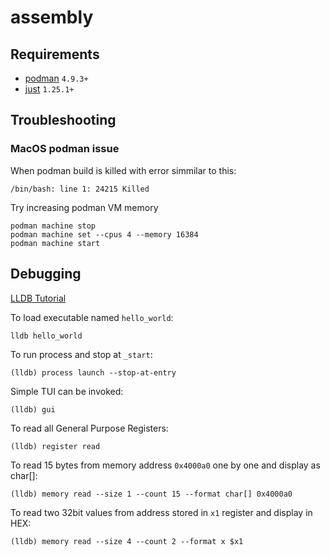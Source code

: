 # assembly

## Requirements
* [podman](https://podman.io) `4.9.3+`
* [just](https://github.com/casey/just) `1.25.1+`

## Troubleshooting

### MacOS podman issue

When podman build is killed with error simmilar to this:
``` shell
/bin/bash: line 1: 24215 Killed
```

Try increasing podman VM memory
```shell
podman machine stop
podman machine set --cpus 4 --memory 16384
podman machine start
```

## Debugging

[LLDB Tutorial](https://lldb.llvm.org/use/tutorial.html)

To load executable named `hello_world`:
```shell
lldb hello_world
```

To run process and stop at `_start`:
```shell
(lldb) process launch --stop-at-entry
```

Simple TUI can be invoked:
```shell
(lldb) gui
```

To read all General Purpose Registers:
```shell
(lldb) register read
```

To read 15 bytes from memory address `0x4000a0` one by one and display as char[]:
```shell
(lldb) memory read --size 1 --count 15 --format char[] 0x4000a0
```

To read two 32bit values from address stored in `x1` register and display in HEX:
```shell
(lldb) memory read --size 4 --count 2 --format x $x1
```